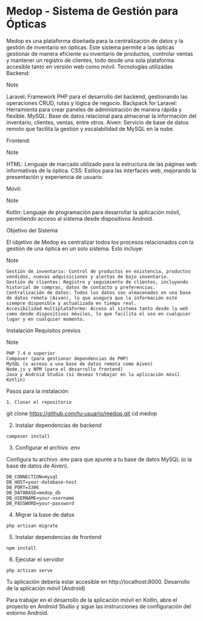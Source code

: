 # Medop - Sistema de Gestión para Ópticas

Medop es una plataforma diseñada para la centralización de datos y la gestión de inventario en ópticas. Este sistema permite a las ópticas gestionar de manera eficiente su inventario de productos, controlar ventas y mantener un registro de clientes, todo desde una sola plataforma accesible tanto en versión web como móvil.
Tecnologías utilizadas
Backend:
> [!NOTE]
> Laravel: Framework PHP para el desarrollo del backend, gestionando las operaciones CRUD, rutas y lógica de negocio.
Backpack for Laravel: Herramienta para crear paneles de administración de manera rápida y flexible.
MySQL: Base de datos relacional para almacenar la información del inventario, clientes, ventas, entre otros.
Aiven: Servicio de base de datos remoto que facilita la gestión y escalabilidad de MySQL en la nube.

Frontend:
> [!NOTE]
> HTML: Lenguaje de marcado utilizado para la estructura de las páginas web informativas de la óptica.
CSS: Estilos para las interfaces web, mejorando la presentación y experiencia de usuario.

Móvil:
> [!NOTE]
>Kotlin: Lenguaje de programación para desarrollar la aplicación móvil, permitiendo acceso al sistema desde dispositivos Android.

Objetivo del Sistema

El objetivo de Medop es centralizar todos los procesos relacionados con la gestión de una óptica en un solo sistema. Esto incluye:
> [!NOTE]
    Gestión de inventario: Control de productos en existencia, productos vendidos, nuevas adquisiciones y alertas de bajo inventario.
    Gestión de clientes: Registro y seguimiento de clientes, incluyendo historial de compras, datos de contacto y preferencias.
    Centralización de datos: Todos los datos son almacenados en una base de datos remota (Aiven), lo que asegura que la información esté siempre disponible y actualizada en tiempo real.
    Accesibilidad multiplataforma: Acceso al sistema tanto desde la web como desde dispositivos móviles, lo que facilita el uso en cualquier lugar y en cualquier momento.

Instalación
Requisitos previos
> [!NOTE]
    PHP 7.4 o superior
    Composer (para gestionar dependencias de PHP)
    MySQL (o acceso a una base de datos remota como Aiven)
    Node.js y NPM (para el desarrollo frontend)
    Java y Android Studio (si deseas trabajar en la aplicación móvil Kotlin)

Pasos para la instalación

```
1. Clonar el repositorio
```

git clone https://github.com/tu-usuario/medop.git
cd medop

2. Instalar dependencias de backend
```
composer install
```
3. Configurar el archivo .env

Configura tu archivo .env para que apunte a tu base de datos MySQL (o la base de datos de Aiven).
```
DB_CONNECTION=mysql
DB_HOST=your-database-host
DB_PORT=3306
DB_DATABASE=medop_db
DB_USERNAME=your-username
DB_PASSWORD=your-password
```
4. Migrar la base de datos
```
php artisan migrate
```
5. Instalar dependencias de frontend
```
npm install
```
6. Ejecutar el servidor
```
php artisan serve
```
Tu aplicación debería estar accesible en http://localhost:8000.
Desarrollo de la aplicación móvil (Android)

Para trabajar en el desarrollo de la aplicación móvil en Kotlin, abre el proyecto en Android Studio y sigue las instrucciones de configuración del entorno Android.
